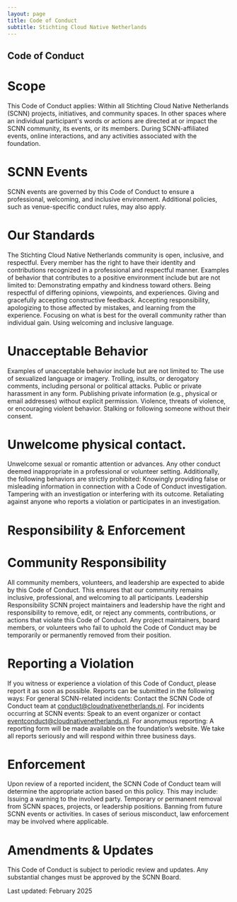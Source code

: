 ```yaml
---
layout: page
title: Code of Conduct 
subtitle: Stichting Cloud Native Netherlands
---
```


## Code of Conduct 
# Scope 
This Code of Conduct applies: 
Within all Stichting Cloud Native Netherlands (SCNN) projects, initiatives, and community spaces. 
In other spaces where an individual participant's words or actions are directed at or impact the SCNN community, its events, or its members. 
During SCNN-affiliated events, online interactions, and any activities associated with the foundation. 

# SCNN Events 
SCNN events are governed by this Code of Conduct to ensure a professional, welcoming, and inclusive environment. Additional policies, such as venue-specific conduct rules, may also apply. 

# Our Standards 
The Stichting Cloud Native Netherlands community is open, inclusive, and respectful. Every member has the right to have their identity and contributions recognized in a professional and respectful manner. 
Examples of behavior that contributes to a positive environment include but are not limited to: 
Demonstrating empathy and kindness toward others. 
Being respectful of differing opinions, viewpoints, and experiences. 
Giving and gracefully accepting constructive feedback. 
Accepting responsibility, apologizing to those affected by mistakes, and learning from the experience. 
Focusing on what is best for the overall community rather than individual gain. 
Using welcoming and inclusive language. 

# Unacceptable Behavior 
Examples of unacceptable behavior include but are not limited to: 
The use of sexualized language or imagery. 
Trolling, insults, or derogatory comments, including personal or political attacks. 
Public or private harassment in any form. 
Publishing private information (e.g., physical or email addresses) without explicit permission. 
Violence, threats of violence, or encouraging violent behavior. 
Stalking or following someone without their consent. 

# Unwelcome physical contact. 
Unwelcome sexual or romantic attention or advances. 
Any other conduct deemed inappropriate in a professional or volunteer setting. 
Additionally, the following behaviors are strictly prohibited: 
Knowingly providing false or misleading information in connection with a Code of Conduct investigation. 
Tampering with an investigation or interfering with its outcome. 
Retaliating against anyone who reports a violation or participates in an investigation. 

# Responsibility & Enforcement 

# Community Responsibility 
All community members, volunteers, and leadership are expected to abide by this Code of Conduct. This ensures that our community remains inclusive, professional, and welcoming to all participants. 
Leadership Responsibility 
SCNN project maintainers and leadership have the right and responsibility to remove, edit, or reject any comments, contributions, or actions that violate this Code of Conduct. 
Any project maintainers, board members, or volunteers who fail to uphold the Code of Conduct may be temporarily or permanently removed from their position. 

# Reporting a Violation 
If you witness or experience a violation of this Code of Conduct, please report it as soon as possible. Reports can be submitted in the following ways: 
For general SCNN-related incidents: Contact the SCNN Code of Conduct team at conduct@cloudnativenetherlands.nl. 
For incidents occurring at SCNN events: Speak to an event organizer or contact eventconduct@cloudnativenetherlands.nl. 
For anonymous reporting: A reporting form will be made available on the foundation’s website. 
We take all reports seriously and will respond within three business days. 

# Enforcement 
Upon review of a reported incident, the SCNN Code of Conduct team will determine the appropriate action based on this policy. This may include: 
Issuing a warning to the involved party. 
Temporary or permanent removal from SCNN spaces, projects, or leadership positions. 
Banning from future SCNN events or activities. 
In cases of serious misconduct, law enforcement may be involved where applicable. 

# Amendments & Updates 
This Code of Conduct is subject to periodic review and updates. Any substantial changes must be approved by the SCNN Board. 

Last updated: February 2025 
 
